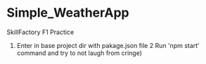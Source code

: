 # Simple_WeatherApp
SkillFactory F1 Practice

1. Enter in base project dir with pakage.json file
2  Run 'npm start' command and try to not laugh from cringe)
